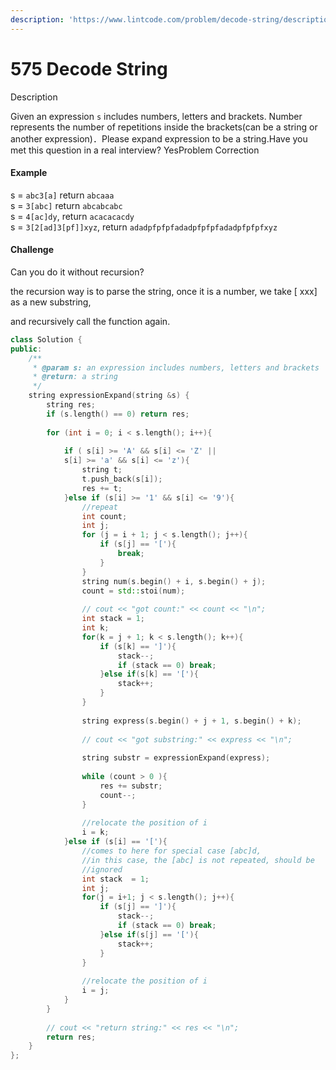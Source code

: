 ```yaml
---
description: 'https://www.lintcode.com/problem/decode-string/description'
---
```


# 575 Decode String

Description

Given an expression `s` includes numbers, letters and brackets. Number represents the number of repetitions inside the brackets\(can be a string or another expression\)．Please expand expression to be a string.Have you met this question in a real interview?  YesProblem Correction

#### Example

s = `abc3[a]` return `abcaaa`  
s = `3[abc]` return `abcabcabc`  
s = `4[ac]dy`, return `acacacacdy`  
s = `3[2[ad]3[pf]]xyz`, return `adadpfpfpfadadpfpfpfadadpfpfpfxyz`

#### Challenge

Can you do it without recursion?

the recursion way is to parse the string, once it is a number, we take \[ xxx\] as a new substring,

and recursively call the function again.

```cpp
class Solution {
public:
    /**
     * @param s: an expression includes numbers, letters and brackets
     * @return: a string
     */
    string expressionExpand(string &s) {
        string res;
        if (s.length() == 0) return res; 
        
        for (int i = 0; i < s.length(); i++){
            
            if ( s[i] >= 'A' && s[i] <= 'Z' ||
            s[i] >= 'a' && s[i] <= 'z'){
                string t;
                t.push_back(s[i]);
                res += t;
            }else if (s[i] >= '1' && s[i] <= '9'){
                //repeat
                int count;
                int j;
                for (j = i + 1; j < s.length(); j++){
                    if (s[j] == '['){
                        break;
                    }
                }
                string num(s.begin() + i, s.begin() + j);
                count = std::stoi(num);
                
                // cout << "got count:" << count << "\n";
                int stack = 1;
                int k;
                for(k = j + 1; k < s.length(); k++){
                    if (s[k] == ']'){
                        stack--;
                        if (stack == 0) break;
                    }else if(s[k] == '['){
                        stack++;
                    }
                }
                
                string express(s.begin() + j + 1, s.begin() + k);
                
                // cout << "got substring:" << express << "\n";
                
                string substr = expressionExpand(express);
                
                while (count > 0 ){
                    res += substr;
                    count--;
                }
                
                //relocate the position of i
                i = k;
            }else if (s[i] == '['){
                //comes to here for special case [abc]d,
                //in this case, the [abc] is not repeated, should be
                //ignored
                int stack  = 1;
                int j;
                for(j = i+1; j < s.length(); j++){
                    if (s[j] == ']'){
                        stack--;
                        if (stack == 0) break;   
                    }else if(s[j] == '['){
                        stack++;    
                    }
                }
                
                //relocate the position of i
                i = j;
            }
        }
        
        // cout << "return string:" << res << "\n";
        return res;
    }
};
```

